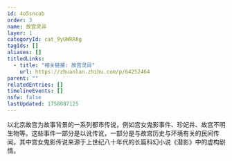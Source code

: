 ```yaml
---
id: 4o5sncob
order: 3
name: 故宫灵异
layer: 1
categoryId: cat_9yUWRRAg
tagIds: []
aliases: []
titledLinks:
  - title: "相关链接: 故宫灵异"
    url: https://zhuanlan.zhihu.com/p/64252464
parent: ""
relatedEntries: []
timelineEvents: []
nsfw: false
lastUpdated: 1758087125
---
```


以北京故宫为故事背景的一系列都市传说，例如宫女鬼影事件、珍妃井、故宫不明生物等。这些事件一部分是以讹传讹，一部分是与故宫历史与环境有关的民间传闻。其中宫女鬼影传说来源于上世纪八十年代的长篇科幻小说《潜影》中的虚构剧情。